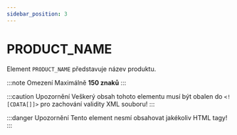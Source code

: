 ```yaml
---
sidebar_position: 3
---
```


# PRODUCT_NAME

Element `PRODUCT_NAME` představuje název produktu. 

:::note Omezení
Maximálně **150 znaků**
:::

:::caution Upozornění
Veškerý obsah tohoto elementu musí být obalen do `<![CDATA[]]>` pro zachování validity XML souboru!
:::

:::danger Upozornění
Tento element nesmí obsahovat jakékoliv HTML tagy!
:::